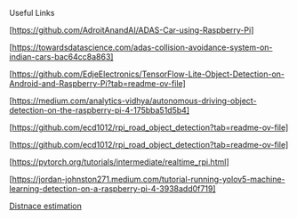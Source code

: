 Useful Links

[https://github.com/AdroitAnandAI/ADAS-Car-using-Raspberry-Pi]

[https://towardsdatascience.com/adas-collision-avoidance-system-on-indian-cars-bac64cc8a863]

[https://github.com/EdjeElectronics/TensorFlow-Lite-Object-Detection-on-Android-and-Raspberry-Pi?tab=readme-ov-file]

[https://medium.com/analytics-vidhya/autonomous-driving-object-detection-on-the-raspberry-pi-4-175bba51d5b4]

[https://github.com/ecd1012/rpi_road_object_detection?tab=readme-ov-file]

[https://github.com/ecd1012/rpi_road_object_detection?tab=readme-ov-file]

[https://pytorch.org/tutorials/intermediate/realtime_rpi.html]

[https://jordan-johnston271.medium.com/tutorial-running-yolov5-machine-learning-detection-on-a-raspberry-pi-4-3938add0f719]


[Distnace estimation](https://www.researchgate.net/publication/356827728_Advance_Driving_Assistance_Systems_Object_Detection_and_Distance_Estimation_Using_Deep_Learning)
